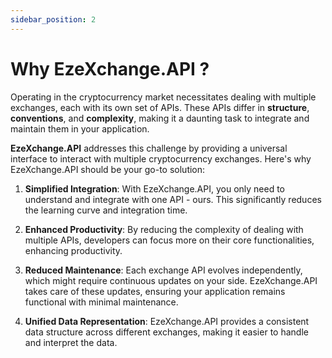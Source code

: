 ```yaml
---
sidebar_position: 2
---
```


# Why EzeXchange.API ?

Operating in the cryptocurrency market necessitates dealing with multiple exchanges, each with its own set of APIs. These APIs differ in **structure**, **conventions**, and **complexity**, making it a daunting task to integrate and maintain them in your application.

**EzeXchange.API** addresses this challenge by providing a universal interface to interact with multiple cryptocurrency exchanges. Here's why EzeXchange.API should be your go-to solution:

1. **Simplified Integration**: With EzeXchange.API, you only need to understand and integrate with one API - ours. This significantly reduces the learning curve and integration time.

2. **Enhanced Productivity**: By reducing the complexity of dealing with multiple APIs, developers can focus more on their core functionalities, enhancing productivity.

3. **Reduced Maintenance**: Each exchange API evolves independently, which might require continuous updates on your side. EzeXchange.API takes care of these updates, ensuring your application remains functional with minimal maintenance.

4. **Unified Data Representation**: EzeXchange.API provides a consistent data structure across different exchanges, making it easier to handle and interpret the data.
